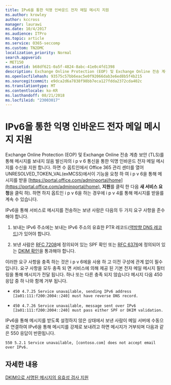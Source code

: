 ```yaml
---
title: IPv6을 통한 익명 인바운드 전자 메일 메시지 지원
ms.author: krowley
author: kccross
manager: laurawi
ms.date: 10/4/2017
ms.audience: ITPro
ms.topic: article
ms.service: O365-seccomp
ms.custom: TN2DMC
localization_priority: Normal
search.appverid:
- MET150
ms.assetid: b68df621-0a5f-4824-8abc-41e0c4fd1398
description: Exchange Online Protection (EOP) 및 Exchange Online 전송 계층 보안 (TLS)를 통해 메시지를 보내지 않음 발신자의 i p v 6 통신을 통한 익명 인바운드 전자 메일 메시지를 수신을 지원 합니다. 하면 수 옵트인에서 Office 365 관리 센터를 열어 UNRESOLVED_TOKEN_VAL(exMCSS)에서이 기능을 요청 하 여 i p v 6을 통해 메시지를 받을 https://portal.office.com/adminportal/home, 지원를 클릭 한 다음 새 서비스 요청을 클릭 하). 하면 하지 옵트인 i p v 6을 하는 경우에 i p v 4를 통해 메시지를 받을를 계속 수 있습니다.
ms.openlocfilehash: 93575c57bb6eac5e0f92066dab3e6ed8b5f4b215
ms.sourcegitcommit: e9dca2d6a7838f98bb7eca127fdda2372cda402c
ms.translationtype: MT
ms.contentlocale: ko-KR
ms.lasthandoff: 08/21/2018
ms.locfileid: "23003017"
---
```

# <a name="support-for-anonymous-inbound-email-messages-over-ipv6"></a>IPv6을 통한 익명 인바운드 전자 메일 메시지 지원

Exchange Online Protection (EOP) 및 Exchange Online 전송 계층 보안 (TLS)를 통해 메시지를 보내지 않음 발신자의 i p v 6 통신을 통한 익명 인바운드 전자 메일 메시지를 수신을 지원 합니다. 하면 수 옵트인에서 Office 365 관리 센터를 열어 UNRESOLVED_TOKEN_VAL(exMCSS)에서이 기능을 요청 하 여 i p v 6을 통해 메시지를 받을 [https://portal.office.com/adminportal/home](https://portal.office.com/adminportal/home), **지원**를 클릭 한 다음 **새 서비스 요청**을 클릭 하). 하면 하지 옵트인 i p v 6을 하는 경우에 i p v 4를 통해 메시지를 받을를 계속 수 있습니다.
  
IPv6을 통해 서비스로 메시지를 전송하는 보낸 사람은 다음의 두 가지 요구 사항을 준수해야 합니다.
  
1. 보내는 IPv6 주소에는 보내는 IPv6 주소의 유효한 PTR 레코드([역방향 DNS 레코드](https://en.wikipedia.org/wiki/Reverse_DNS_lookup))가 있어야 합니다. 
    
2. 보낸 사람은 [RFC 7208](https://tools.ietf.org/html/rfc7208)에 정의되어 있는 SPF 확인 또는 [RFC 6376](http://dkim.org/)에 정의되어 있는 [DKIM 확인](https://www.rfc-editor.org/rfc/rfc6376.txt)을 통과해야 합니다.
    
이러한 요구 사항을 충족 하는 것은 i p v 6에을 사용 하 고 이전 구성에 관계 없이 필수입니다. 요구 사항을 모두 충족 되 면 서비스에 의해 제공 된 기본 전자 메일 메시지 필터링을 통해 메시지가 전달 됩니다. 하나 또는 다른 충족 되지 않습니다 메시지 다음 450 응답 중 하 나와 함께 거부 됩니다.
  
-  `450 4.7.25 Service unavailable, sending IPv6 address [2a01:111:f200:2004::240] must have reverse DNS record.`
    
-  `450 4.7.26 Service unavailable, message sent over IPv6 [2a01:111:f200:2004::240] must pass either SPF or DKIM validation.`
    
IPv6을 통해 메시지를 받도록 설정하지 않은 상태에서 보낸 사람이 메일 서버에 수동으로 연결하여 IPv6을 통해 메시지를 강제로 보내려고 하면 메시지가 거부되며 다음과 같은 550 응답이 반환됩니다.
  
 `550 5.2.1 Service unavailable, [contoso.com] does not accept email over IPv6.`
  
## <a name="for-more-information"></a>자세한 내용

[DKIM으로 서명된 메시지의 유효성 검사 지원](support-for-validation-of-dkim-signed-messages.md)
  

